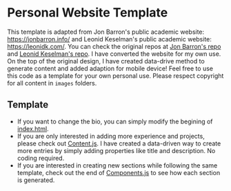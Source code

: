 # Personal Website Template
This template is adapted from Jon Barron's public academic website: https://jonbarron.info/ and Leonid Keselman's public academic website: https://leonidk.com/.
You can check the original repos at [Jon Barron's repo](https://github.com/jonbarron/website) and [Leonid Keselman's repo](https://github.com/leonidk/leonidk.github.io). 
I have converted the website for my own use.  On the top of the original design, I have created data-drive method to generate content and added adaption for mobile device!  Feel free to use this code as a template for your own personal use.  Please respect copyright for all content in `images` folders.

## Template
* If you want to change the bio, you can simply modify the begining of [index.html](https://github.com/nameslessjin/nameslessjin.github.io/blob/master/index.html).
* If you are only interested in adding more experience and projects, please check out [Content.js](https://github.com/nameslessjin/nameslessjin.github.io/blob/master/Content.js).  I have created a data-driven way to create more entries by simply adding properties like title and description.  No coding required.
* If you are interested in creating new sections while following the same template, check out the end of [Components.js](https://github.com/nameslessjin/nameslessjin.github.io/blob/master/Components.js) to see how each section is generated.